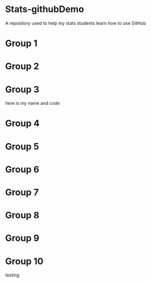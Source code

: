 # Stats-githubDemo
A repository used to help my stats students learn how to use GitHub

Group 1
===

Group 2
===

Group 3
===
here is my name and code

Group 4
===

Group 5
===

Group 6
===

Group 7
===

Group 8
===

Group 9
===

Group 10
===
testing
